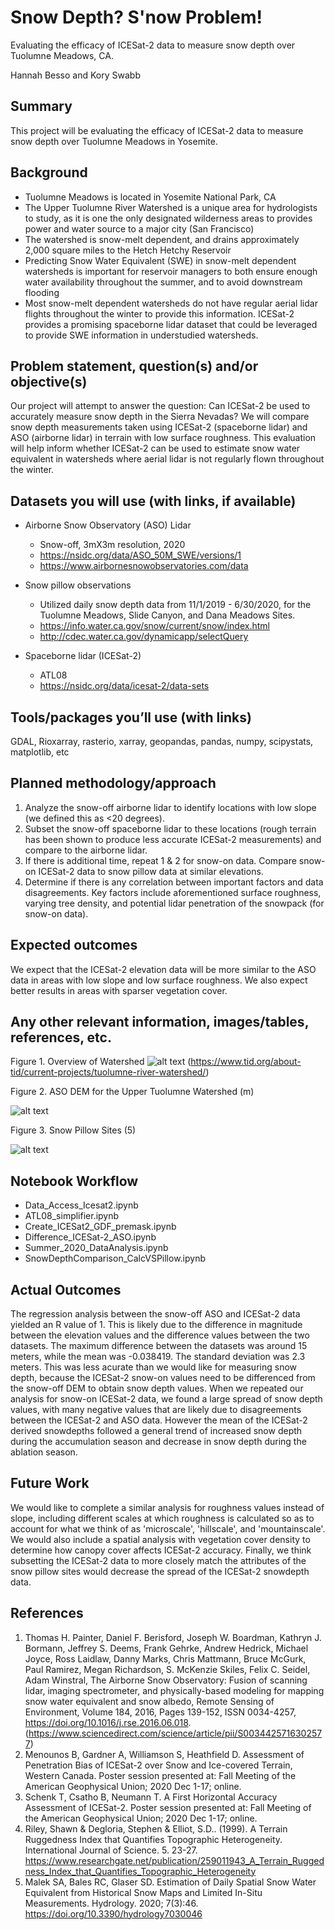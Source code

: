 # Snow Depth? S'now Problem!
Evaluating the efficacy of ICESat-2 data to measure snow depth over Tuolumne Meadows, CA.

Hannah Besso and Kory Swabb 

## Summary
This project will be evaluating the efficacy of ICESat-2 data to measure snow depth over Tuolumne Meadows in Yosemite.

## Background
* Tuolumne Meadows is located in Yosemite National Park, CA
* The Upper Tuolumne River Watershed is a unique area for hydrologists to study, as it is one the only designated wilderness areas to provides power and water source to a major city (San Francisco)
* The watershed is snow-melt dependent, and drains approximately 2,000 square miles to the Hetch Hetchy Reservoir
* Predicting Snow Water Equivalent (SWE) in snow-melt dependent watersheds is important for reservoir managers to both ensure enough water availability throughout the summer, and to avoid downstream flooding
* Most snow-melt dependent watersheds do not have regular aerial lidar flights throughout the winter to provide this information. ICESat-2 provides a promising spaceborne lidar dataset that could be leveraged to provide SWE information in understudied watersheds.

## Problem statement, question(s) and/or objective(s)
Our project will attempt to answer the question: Can ICESat-2 be used to accurately measure snow depth in the Sierra Nevadas? We will compare snow depth measurements taken using ICESat-2 (spaceborne lidar) and ASO (airborne lidar) in terrain with low surface roughness. This evaluation will help inform whether ICESat-2 can be used to estimate snow water equivalent in watersheds where aerial lidar is not regularly flown throughout the winter.

## Datasets you will use (with links, if available)
* Airborne Snow Observatory (ASO) Lidar
   * Snow-off, 3mX3m resolution, 2020
   * https://nsidc.org/data/ASO_50M_SWE/versions/1
   * https://www.airbornesnowobservatories.com/data
* Snow pillow observations
   * Utilized daily snow depth data from 11/1/2019 - 6/30/2020, for the Tuolumne Meadows, Slide Canyon, and Dana Meadows Sites.
   * https://info.water.ca.gov/snow/current/snow/index.html
   * http://cdec.water.ca.gov/dynamicapp/selectQuery
   
* Spaceborne lidar (ICESat-2)
   * ATL08
   * https://nsidc.org/data/icesat-2/data-sets

## Tools/packages you’ll use (with links)
GDAL, Rioxarray, rasterio, xarray, geopandas, pandas, numpy, scipystats, matplotlib, etc

## Planned methodology/approach
1. Analyze the snow-off airborne lidar to identify locations with low slope (we defined this as <20 degrees). 
2. Subset the snow-off spaceborne lidar to these locations (rough terrain has been shown to produce less accurate ICESat-2 measurements) and compare to the airborne lidar. 
3. If there is additional time, repeat 1 & 2 for snow-on data. Compare snow-on ICESat-2 data to snow pillow data at similar elevations.
5. Determine if there is any correlation between important factors and data disagreements. Key factors include aforementioned surface roughness, varying tree density, and potential lidar penetration of the snowpack (for snow-on data).

## Expected outcomes
We expect that the ICESat-2 elevation data will be more similar to the ASO data in areas with low slope and low surface roughness. We also expect better results in areas with sparser vegetation cover.

## Any other relevant information, images/tables, references, etc.

Figure 1. Overview of Watershed
![alt text](https://github.com/UW-GDA/ICESat-2_Snowdepth/blob/main/images/tuolumne-river-watershed.jpg)
(https://www.tid.org/about-tid/current-projects/tuolumne-river-watershed/)

Figure 2. ASO DEM for the Upper Tuolumne Watershed (m)

![alt text](https://github.com/UW-GDA/ICESat-2_Snowdepth/blob/main/ASO_SnowOff.png)

Figure 3. Snow Pillow Sites (5)

![alt text](https://github.com/UW-GDA/ICESat-2_Snowdepth/blob/main/images/IMG_Snow_Pillows_Locations.JPG)

## Notebook Workflow
   * Data_Access_Icesat2.ipynb
   * ATL08_simplifier.ipynb
   * Create_ICESat2_GDF_premask.ipynb
   * Difference_ICESat-2_ASO.ipynb
   * Summer_2020_DataAnalysis.ipynb
   * SnowDepthComparison_CalcVSPillow.ipynb

## Actual Outcomes
The regression analysis between the snow-off ASO and ICESat-2 data yielded an R value of 1. This is likely due to the difference in magnitude between the elevation values and the difference values between the two datasets. The maximum difference between the datasets was around 15 meters, while the mean was -0.038419. The standard deviation was 2.3 meters. This was less acurate than we would like for measuring snow depth, because the ICESat-2 snow-on values need to be differenced from the snow-off DEM to obtain snow depth values. When we repeated our analysis for snow-on ICESat-2 data, we found a large spread of snow depth values, with many negative values that are likely due to disagreements between the ICESat-2 and ASO data. However the mean of the ICESat-2 derived snowdepths followed a general trend of increased snow depth during the accumulation season and decrease in snow depth during the ablation season.

## Future Work

We would like to complete a similar analysis for roughness values instead of slope, including different scales at which roughness is calculated so as to account for what we think of as 'microscale', 'hillscale', and 'mountainscale'. We would also include a spatial analysis with vegetation cover density to determine how canopy cover affects ICESat-2 accuracy. Finally, we think subsetting the ICESat-2 data to more closely match the attributes of the snow pillow sites would decrease the spread of the ICESat-2 snowdepth data.

## References
1. Thomas H. Painter, Daniel F. Berisford, Joseph W. Boardman, Kathryn J. Bormann, Jeffrey S. Deems, Frank Gehrke, Andrew Hedrick, Michael Joyce, Ross Laidlaw, Danny Marks, Chris Mattmann, Bruce McGurk, Paul Ramirez, Megan Richardson, S. McKenzie Skiles, Felix C. Seidel, Adam Winstral, The Airborne Snow Observatory: Fusion of scanning lidar, imaging spectrometer, and physically-based modeling for mapping snow water equivalent and snow albedo, Remote Sensing of Environment, Volume 184, 2016, Pages 139-152, ISSN 0034-4257, https://doi.org/10.1016/j.rse.2016.06.018. (https://www.sciencedirect.com/science/article/pii/S0034425716302577)
2. Menounos B, Gardner A, Williamson S, Heathfield D. Assessment of Penetration Bias of ICESat-2 over Snow and Ice-covered Terrain, Western Canada. Poster session presented at: Fall Meeting of the American Geophysical Union; 2020 Dec 1-17; online.
3. Schenk T, Csatho B, Neumann T. A First Horizontal Accuracy Assessment of ICESat-2. Poster session presented at: Fall Meeting of the American Geophysical Union; 2020 Dec 1-17; online.
4. Riley, Shawn & Degloria, Stephen & Elliot, S.D.. (1999). A Terrain Ruggedness Index that Quantifies Topographic Heterogeneity. International Journal of Science. 5. 23-27. https://www.researchgate.net/publication/259011943_A_Terrain_Ruggedness_Index_that_Quantifies_Topographic_Heterogeneity
5. Malek SA, Bales RC, Glaser SD. Estimation of Daily Spatial Snow Water Equivalent from Historical Snow Maps and Limited In-Situ Measurements. Hydrology. 2020; 7(3):46. https://doi.org/10.3390/hydrology7030046
